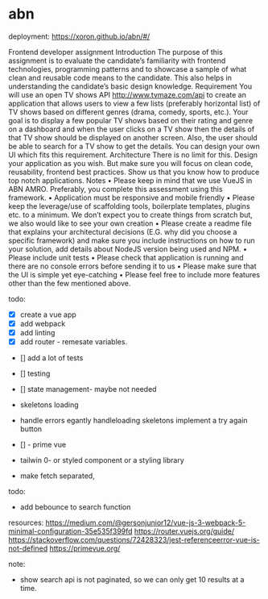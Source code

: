 # abn

deployment: https://xoron.github.io/abn/#/

Frontend developer assignment
Introduction
The purpose of this assignment is to evaluate the candidate’s familiarity with frontend technologies,
programming patterns and to showcase a sample of what clean and reusable code means to the candidate.
This also helps in understanding the candidate’s basic design knowledge.
Requirement
You will use an open TV shows API http://www.tvmaze.com/api to create an application that allows users
to view a few lists (preferably horizontal list) of TV shows based on different genres (drama, comedy,
sports, etc.).
Your goal is to display a few popular TV shows based on their rating and genre on a dashboard and when
the user clicks on a TV show then the details of that TV show should be displayed on another screen. Also,
the user should be able to search for a TV show to get the details. You can design your own UI which fits
this requirement.
Architecture
There is no limit for this. Design your application as you wish. But make sure you will focus on clean code,
reusability, frontend best practices. Show us that you know how to produce top notch applications.
Notes
• Please keep in mind that we use VueJS in ABN AMRO. Preferably, you complete this assessment
using this framework.
• Application must be responsive and mobile friendly
• Please keep the leverage/use of scaffolding tools, boilerplate templates,
plugins etc. to a minimum. We don’t expect you to create things from scratch but, we also would
like to see your own creation
• Please create a readme file that explains your architectural decisions (E.G. why did you choose a
specific framework) and make sure you include instructions on how to run your solution, add
details about NodeJS version being used and NPM. • Please include unit tests
• Please check that application is running and there are no console errors before sending it to us
• Please make sure that the UI is simple yet eye-catching
• Please feel free to include more features other than the few mentioned above.

todo:
- [x] create a vue app
- [x] add webpack
- [x] add linting
- [x] add router - remesate variables.
- [] add a lot of tests
- [] testing 
- [] state management- maybe not needed 
- skeletons loading
- handle errors egantly
handleloading skeletons
implement a try again button

- [] - prime vue
- tailwin
0- or styled component
or a styling library


- make fetch separated,


todo:

- add bebounce to search function



resources: 
https://medium.com/@gersonjunior12/vue-js-3-webpack-5-minimal-configuration-35e535f399fd
https://router.vuejs.org/guide/
https://stackoverflow.com/questions/72428323/jest-referenceerror-vue-is-not-defined
https://primevue.org/

note:
- show search api is not paginated, so we can only get 10 results at a time.